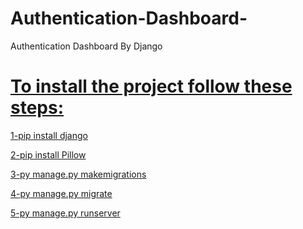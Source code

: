 # Authentication-Dashboard-
Authentication Dashboard By Django


<h1><u>To install the project follow these steps:</u></h1>

<u>1-pip install django</u> 

<u>2-pip install Pillow</u>

<u>3-py manage.py makemigrations</u>

<u>4-py manage.py migrate</u>

<u>5-py manage.py runserver</u>















